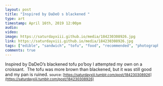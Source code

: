 ```yaml
---
layout: post
title: "Inspired by DaDeO s blackened "
type: art
timestamp: April 16th, 2019 12:00pm
audio: 
video: 
image: https://saturdayxiii.github.io/media/184230308926.jpg
link: https://saturdayxiii.github.io/media/184230308926.jpg
tags: ["edible", "sandwich", "tofu", "food", "recommended", "photography", "food", "art"]
comments: true
---
```

Inspired by DaDeO’s blackened tofu po’boy I attempted my own on a croissant.  The tofu was more brown than blackened, but it was still good and my pan is ruined.
<small>source: [https://saturdayxiii.tumblr.com/post/184230308926](https://saturdayxiii.tumblr.com/post/184230308926)</small>